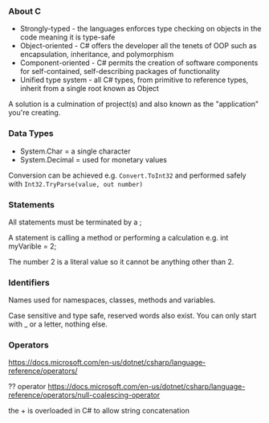 ### About C

- Strongly-typed - the languages enforces type checking on objects in the code meaning it is type-safe
- Object-oriented - C# offers the developer all the tenets of OOP such as encapsulation, inheritance, and polymorphism
- Component-oriented - C# permits the creation of software components for self-contained, self-describing packages of functionality
- Unified type system - all C# types, from primitive to reference types, inherit from a single root known as Object

A solution is a culmination of project(s) and also known as the "application" you're creating.

### Data Types

- System.Char = a single character
- System.Decimal = used for monetary values

Conversion can be achieved e.g. `Convert.ToInt32` and performed safely with `Int32.TryParse(value, out number)`

### Statements

All statements must be terminated by a ;

A statement is calling a method or performing a calculation e.g. int myVarible = 2;

The number 2 is a literal value so it cannot be anything other than 2.

### Identifiers

Names used for namespaces, classes, methods and variables.

Case sensitive and type safe, reserved words also exist. You can only start with \_ or a letter, nothing else.

### Operators

https://docs.microsoft.com/en-us/dotnet/csharp/language-reference/operators/

?? operator https://docs.microsoft.com/en-us/dotnet/csharp/language-reference/operators/null-coalescing-operator

the + is overloaded in C# to allow string concatenation
